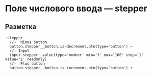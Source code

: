 # Поле числового ввода — stepper

## Разметка

```pug
.stepper
  //-  Minus button
  button.stepper__button.is-decrement.btn(type='button') –
  //- Input
  input.stepper__value(type='number' min='1' max='100' step='1' value='1' readonly)
  //-  Plus button
  button.stepper__button.is-increment.btn(type='button') +
```
